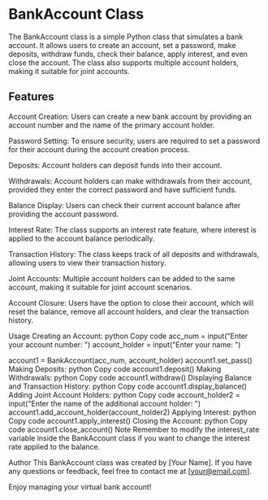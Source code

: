 # BankAccount Class
The BankAccount class is a simple Python class that simulates a bank account. It allows users to create an account, set a password, make deposits, withdraw funds, check their balance, apply interest, and even close the account. The class also supports multiple account holders, making it suitable for joint accounts.

## Features
Account Creation: Users can create a new bank account by providing an account number and the name of the primary account holder.

Password Setting: To ensure security, users are required to set a password for their account during the account creation process.

Deposits: Account holders can deposit funds into their account.

Withdrawals: Account holders can make withdrawals from their account, provided they enter the correct password and have sufficient funds.

Balance Display: Users can check their current account balance after providing the account password.

Interest Rate: The class supports an interest rate feature, where interest is applied to the account balance periodically.

Transaction History: The class keeps track of all deposits and withdrawals, allowing users to view their transaction history.

Joint Accounts: Multiple account holders can be added to the same account, making it suitable for joint account scenarios.

Account Closure: Users have the option to close their account, which will reset the balance, remove all account holders, and clear the transaction history.

Usage
Creating an Account:
python
Copy code
acc_num = input("Enter your account number: ")
account_holder = input("Enter your name: ")

account1 = BankAccount(acc_num, account_holder)
account1.set_pass()
Making Deposits:
python
Copy code
account1.deposit()
Making Withdrawals:
python
Copy code
account1.withdraw()
Displaying Balance and Transaction History:
python
Copy code
account1.display_balance()
Adding Joint Account Holders:
python
Copy code
account_holder2 = input("Enter the name of the additional account holder: ")
account1.add_account_holder(account_holder2)
Applying Interest:
python
Copy code
account1.apply_interest()
Closing the Account:
python
Copy code
account1.close_account()
Note
Remember to modify the interest_rate variable inside the BankAccount class if you want to change the interest rate applied to the balance.

Author
This BankAccount class was created by [Your Name]. If you have any questions or feedback, feel free to contact me at [your@email.com].

Enjoy managing your virtual bank account!
